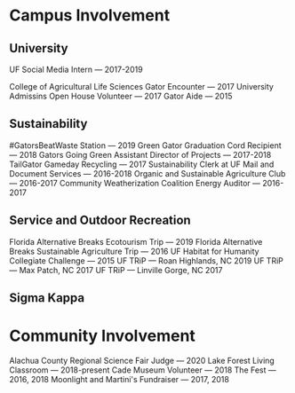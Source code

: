 # Campus Involvement
## University 
UF Social Media Intern — 2017-2019



College of Agricultural Life Sciences Gator Encounter — 2017
University Admissins Open House Volunteer — 2017
Gator Aide — 2015 

## Sustainability
#GatorsBeatWaste Station — 2019
Green Gator Graduation Cord Recipient — 2018
Gators Going Green Assistant Director of Projects — 2017-2018 
TailGator Gameday Recycling — 2017
Sustainability Clerk at UF Mail and Document Services — 2016-2018
Organic and Sustainable Agriculture Club — 2016-2017
Community Weatherization Coalition Energy Auditor — 2016-2017

## Service and Outdoor Recreation
Florida Alternative Breaks Ecotourism Trip — 2019
Florida Alternative Breaks Sustainable Agriculture Trip — 2016
UF Habitat for Humanity Collegiate Challenge — 2015
UF TRiP — Roan Highlands, NC 2019
UF TRiP — Max Patch, NC 2017
UF TRiP — Linville Gorge, NC 2017

## Sigma Kappa

# Community Involvement
Alachua County Regional Science Fair Judge — 2020
Lake Forest Living Classroom — 2018-present
Cade Museum Volunteer — 2018
The Fest — 2016, 2018
Moonlight and Martini's Fundraiser — 2017, 2018


